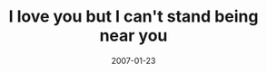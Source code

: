 ---
layout: base.njk
title : 'I love you but I can&#39;t stand being near you' 
view_title : 'I love you but I can&#39;t stand being near you' 
year : '2007' 
date : '2007-01-23' 
img_file : '/drawing/iloveyoubuticant.png' 
html_file : 'iloveyoubuticant' 
next_html : 'itisnotaboutjustyou.html' 
year_order : '16' 
permalink : "title/{{html_file}}.html"
---